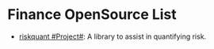 # Finance OpenSource List

- [riskquant #Project#](https://github.com/Netflix-Skunkworks/riskquant): A library to assist in quantifying risk.